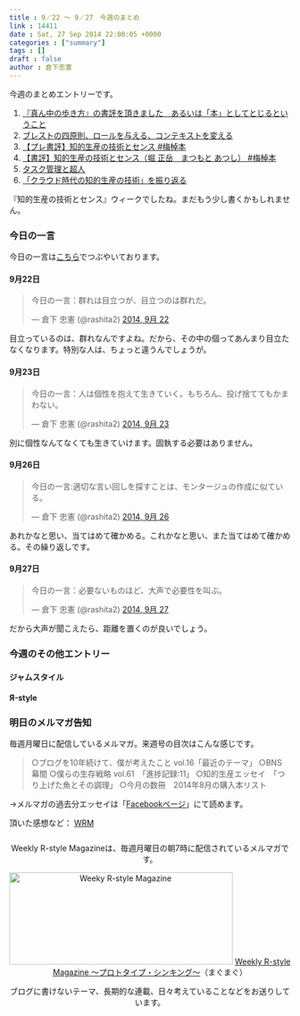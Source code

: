 ```yaml
---
title : 9／22 〜 9／27　今週のまとめ
link : 14411
date : Sat, 27 Sep 2014 22:00:05 +0000
categories : ["summary"]
tags : []
draft : false
author : 倉下忠憲
---
```


今週のまとめエントリーです。
 
<ol>
<li><a href="https://rashita.net/blog/?p=14368" target="_blank">『真ん中の歩き方』の書評を頂きました　あるいは「本」としてとじるということ</a></li>
<li><a href="https://rashita.net/blog/?p=14379" target="_blank">ブレストの四原則、ロールを与える、コンテキストを変える</a></li>
<li><a href="https://rashita.net/blog/?p=14384" target="_blank">【プレ書評】知的生産の技術とセンス #梅棹本</a></li>
<li><a href="https://rashita.net/blog/?p=14388" target="_blank">【書評】知的生産の技術とセンス（堀 正岳　まつもと あつし） #梅棹本</a></li>
<li><a href="https://rashita.net/blog/?p=14397" target="_blank">タスク管理と超人</a></li>
<li><a href="https://rashita.net/blog/?p=14402" target="_blank">「クラウド時代の知的生産の技術」を振り返る</a></li>
</ol>

『知的生産の技術とセンス』ウィークでしたね。まだもう少し書くかもしれません。

<h3>今日の一言</h3>
今日の一言は<a href="http://twitter.com/rashita2 ">こちら</a>でつぶやいております。

<h4>9月22日</h4>

<blockquote class="twitter-tweet" lang="ja"><p>今日の一言：群れは目立つが、目立つのは群れだ。</p>&mdash; 倉下 忠憲 (@rashita2) <a href="https://twitter.com/rashita2/status/514019237275242496">2014, 9月 22</a></blockquote>
<script async src="//platform.twitter.com/widgets.js" charset="utf-8"></script>

目立っているのは、群れなんですよね。だから、その中の個ってあんまり目立たなくなります。特別な人は、ちょっと違うんでしょうが。

<h4>9月23日</h4>

<blockquote class="twitter-tweet" lang="ja"><p>今日の一言：人は個性を抱えて生きていく。もちろん、投げ捨ててもかまわない。</p>&mdash; 倉下 忠憲 (@rashita2) <a href="https://twitter.com/rashita2/status/514228260599627776">2014, 9月 23</a></blockquote>
<script async src="//platform.twitter.com/widgets.js" charset="utf-8"></script>

別に個性なんてなくても生きていけます。固執する必要はありません。

<h4>9月26日</h4>

<blockquote class="twitter-tweet" lang="ja"><p>今日の一言:適切な言い回しを探すことは、モンタージュの作成に似ている。</p>&mdash; 倉下 忠憲 (@rashita2) <a href="https://twitter.com/rashita2/status/515502115435720704">2014, 9月 26</a></blockquote>
<script async src="//platform.twitter.com/widgets.js" charset="utf-8"></script>

あれかなと思い、当てはめて確かめる。これかなと思い、また当てはめて確かめる。その繰り返しです。

<h4>9月27日</h4>

<blockquote class="twitter-tweet" lang="ja"><p>今日の一言：必要ないものほど、大声で必要性を叫ぶ。</p>&mdash; 倉下 忠憲 (@rashita2) <a href="https://twitter.com/rashita2/status/515815643686240257">2014, 9月 27</a></blockquote>
<script async src="//platform.twitter.com/widgets.js" charset="utf-8"></script>

だから大声が聞こえたら、距離を置くのが良いでしょう。

<h3>今週のその他エントリー</h3>

<H4>ジャムスタイル</H4>
<H4>Я-style</H4>
<h3>明日のメルマガ告知</h3>
毎週月曜日に配信しているメルマガ。来週号の目次はこんな感じです。
<blockquote>
○ブログを10年続けて、僕が考えたこと vol.16「最近のテーマ」
○BNS 幕間
○僕らの生存戦略 vol.61　「進捗記録:11」
○知的生産エッセイ　「つり上げた魚とその調理」
○今月の数冊　2014年8月の購入本リスト
</blockquote>
→メルマガの過去分エッセイは「<a href="http://www.facebook.com/home.php#!/rashitaportal">Facebookページ</a>」にて読めます。

頂いた感想など：
<a class="twitter-timeline"  href="https://twitter.com/rashita2/timelines/427262290753097729"  data-widget-id="427265271171010561">WRM</a>
    <script>!function(d,s,id){var js,fjs=d.getElementsByTagName(s)[0],p=/^http:/.test(d.location)?'http':'https';if(!d.getElementById(id)){js=d.createElement(s);js.id=id;js.src=p+"://platform.twitter.com/widgets.js";fjs.parentNode.insertBefore(js,fjs);}}(document,"script","twitter-wjs");</script>


<div style="text-align:center;margin-top:25px;">
Weekly R-style Magazineは、毎週月曜日の朝7時に配信されているメルマガです。

<a href="http://www.mag2.com/m/0001185133.html" target="_blank"><img src="https://rashita.net/blog/wp-content/uploads/2010/09/mmbanner.jpg" alt="Weeky R-style Magazine" width="400" height="165" class="alignnone size-full wp-image-12201" /></a>
<a href="http://www.mag2.com/m/0001185133.html" target="_blank">Weekly R-style Magazine ～プロトタイプ・シンキング～</a>（まぐまぐ）

ブログに書けないテーマ、長期的な連載、日々考えていることなどをお送りしています。
</div> 
